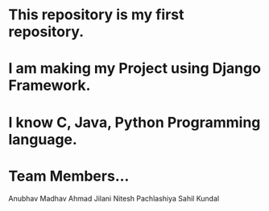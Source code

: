 # This repository is my first repository. 
# I am making my Project using Django Framework. 
# I know C, Java, Python Programming language. 
# Team Members... 
  Anubhav Madhav
  Ahmad Jilani
  Nitesh Pachlashiya
  Sahil Kundal




